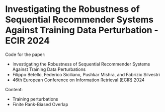 # Investigating the Robustness of Sequential Recommender Systems Against Training Data Perturbation - ECIR 2024

Code for the paper:

- Investigating the Robustness of Sequential Recommender Systems Against Training Data Perturbations
- Filippo Betello, Federico Siciliano, Pushkar Mishra, and Fabrizio Silvestri
- 46th European Conference on Information Retrieval (ECIR) 2024

Content:
- Training perturbations
- Finite Rank-Biased Overlap

